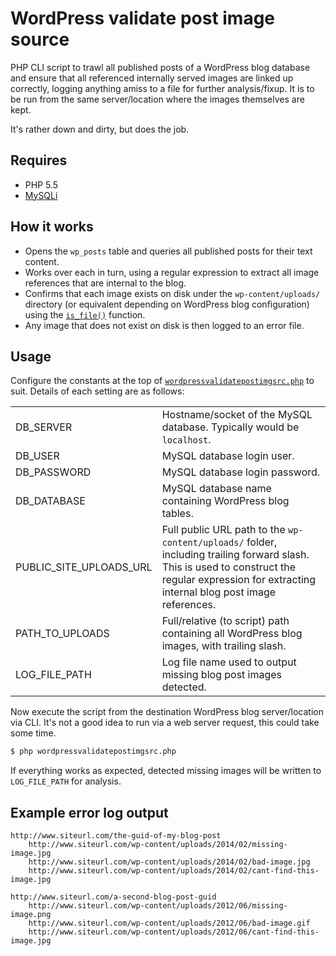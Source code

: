 # WordPress validate post image source
PHP CLI script to trawl all published posts of a WordPress blog database and ensure that all referenced internally served images are linked up correctly, logging anything amiss to a file for further analysis/fixup. It is to be run from the same server/location where the images themselves are kept.

It's rather down and dirty, but does the job.

## Requires
- PHP 5.5
- [MySQLi](http://php.net/mysqli)

## How it works
- Opens the `wp_posts` table and queries all published posts for their text content.
- Works over each in turn, using a regular expression to extract all image references that are internal to the blog.
- Confirms that each image exists on disk under the `wp-content/uploads/` directory (or equivalent depending on WordPress blog configuration) using the [`is_file()`](http://php.net/manual/en/function.is-file.php) function.
- Any image that does not exist on disk is then logged to an error file.

## Usage
Configure the constants at the top of [`wordpressvalidatepostimgsrc.php`](wordpressvalidatepostimgsrc.php) to suit. Details of each setting are as follows:

<table>
	<tr>
		<td>DB_SERVER</td>
		<td>Hostname/socket of the MySQL database. Typically would be <code>localhost</code>.</td>
	</tr>
	<tr>
		<td>DB_USER</td>
		<td>MySQL database login user.</td>
	</tr>
	<tr>
		<td>DB_PASSWORD</td>
		<td>MySQL database login password.</td>
	</tr>
	<tr>
		<td>DB_DATABASE</td>
		<td>MySQL database name containing WordPress blog tables.</td>
	</tr>
	<tr>
		<td>PUBLIC_SITE_UPLOADS_URL</td>
		<td>Full public URL path to the <code>wp-content/uploads/</code> folder, including trailing forward slash. This is used to construct the regular expression for extracting internal blog post image references.</td>
	</tr>
	<tr>
		<td>PATH_TO_UPLOADS</td>
		<td>Full/relative (to script) path containing all WordPress blog images, with trailing slash.</td>
	</tr>
	<tr>
		<td>LOG_FILE_PATH</td>
		<td>Log file name used to output missing blog post images detected.</td>
	</tr>
</table>

Now execute the script from the destination WordPress blog server/location via CLI. It's not a good idea to run via a web server request, this could take some time.

```sh
$ php wordpressvalidatepostimgsrc.php
```

If everything works as expected, detected missing images will be written to `LOG_FILE_PATH` for analysis.

## Example error log output

```
http://www.siteurl.com/the-guid-of-my-blog-post
	http://www.siteurl.com/wp-content/uploads/2014/02/missing-image.jpg
	http://www.siteurl.com/wp-content/uploads/2014/02/bad-image.jpg
	http://www.siteurl.com/wp-content/uploads/2014/02/cant-find-this-image.jpg

http://www.siteurl.com/a-second-blog-post-guid
	http://www.siteurl.com/wp-content/uploads/2012/06/missing-image.png
	http://www.siteurl.com/wp-content/uploads/2012/06/bad-image.gif
	http://www.siteurl.com/wp-content/uploads/2012/06/cant-find-this-image.jpg
```

